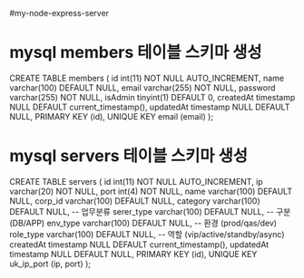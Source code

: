 #my-node-express-server


# mysql members 테이블 스키마 생성
CREATE TABLE members (
  id int(11) NOT NULL AUTO_INCREMENT,
  name varchar(100) DEFAULT NULL,
  email varchar(255) NOT NULL,
  password varchar(255) NOT NULL,
  isAdmin tinyint(1) DEFAULT 0,
  createdAt timestamp NULL DEFAULT current_timestamp(),
  updatedAt timestamp NULL DEFAULT NULL,
  PRIMARY KEY (id),
  UNIQUE KEY email (email)
);



# mysql servers 테이블 스키마 생성
CREATE TABLE servers (
  id int(11) NOT NULL AUTO_INCREMENT,
  ip varchar(20) NOT NULL,
  port int(4) NOT NULL,
  name varchar(100) DEFAULT NULL,
  corp_id varchar(100) DEFAULT NULL,
  category varchar(100) DEFAULT NULL,   -- 업무분류
  serer_type varchar(100) DEFAULT NULL,   -- 구분 (DB/APP)
  env_type varchar(100) DEFAULT NULL,   -- 환경 (prod/qas/dev)
  role_type varchar(100) DEFAULT NULL,   -- 역할 (vip/active/standby/async)
  createdAt timestamp NULL DEFAULT current_timestamp(),
  updatedAt timestamp NULL DEFAULT NULL,
  PRIMARY KEY (id),
  UNIQUE KEY uk_ip_port (ip, port)
);

